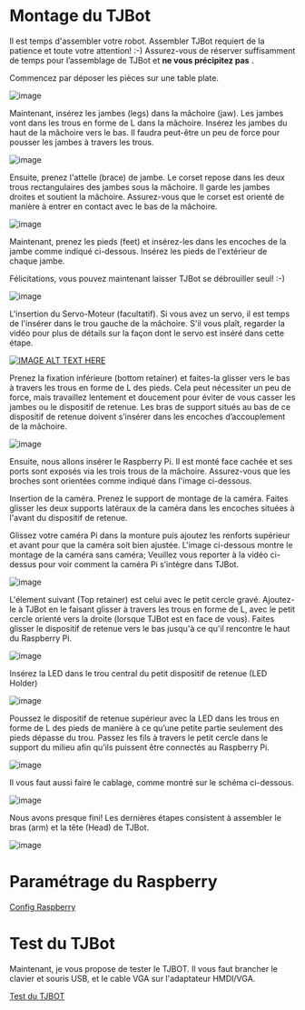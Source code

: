 # Montage du TJBot

Il est temps d'assembler votre robot. Assembler TJBot requiert de la patience et toute votre attention! :-)
Assurez-vous de réserver suffisamment de temps pour l’assemblage de TJBot et **ne vous précipitez pas** .

Commencez par déposer les pièces sur une table plate.

![image](images/piecesTJBot.jpg)

Maintenant, insérez les jambes (legs) dans la mâchoire (jaw). Les jambes vont dans les trous en forme de L dans la mâchoire. 
Insérez les jambes du haut de la mâchoire vers le bas. Il faudra peut-être un peu de force pour pousser les jambes à travers les trous.

![image](images/img1.jpg)

Ensuite, prenez l'attelle (brace) de jambe. Le corset repose dans les deux trous rectangulaires des jambes sous la mâchoire. 
Il garde les jambes droites et soutient la mâchoire. Assurez-vous que le corset est orienté de manière à entrer en contact avec le bas de la mâchoire.

![image](images/img2.jpg)

Maintenant, prenez les pieds (feet) et insérez-les dans les encoches de la jambe comme indiqué ci-dessous. Insérez les pieds de l'extérieur de chaque jambe.

Félicitations, vous pouvez maintenant laisser TJBot se débrouiller seul! :-)

![image](images/img3.jpg)

L'insertion du Servo-Moteur (facultatif). Si vous avez un servo, il est temps de l'insérer dans le trou gauche de la mâchoire. 
S'il vous plaît, regarder la vidéo pour plus de détails sur la façon dont le servo est inséré dans cette étape.

[![IMAGE ALT TEXT HERE](/images/montage.jpg)](http://www.youtube.com/watch?v=bLt3Cf2Ui3o)

Prenez la fixation inférieure (bottom retainer) et faites-la glisser vers le bas à travers les trous en forme de L des pieds. 
Cela peut nécessiter un peu de force, mais travaillez lentement et doucement pour éviter de vous casser les jambes ou le dispositif de retenue. Les bras de support situés au bas de ce dispositif de retenue doivent s’insérer dans les encoches d’accouplement de la mâchoire.

![image](images/img4.jpg)

Ensuite, nous allons insérer le Raspberry Pi. Il est monté face cachée et ses ports sont exposés via les trois trous de la mâchoire. Assurez-vous que les broches sont orientées comme indiqué dans l'image ci-dessous.

Insertion de la caméra. Prenez le support de montage de la caméra. Faites glisser les deux supports latéraux de la caméra dans les encoches situées à l'avant du dispositif de retenue.

Glissez votre caméra Pi dans la monture puis ajoutez les renforts supérieur et avant pour que la caméra soit bien ajustée. 
L'image ci-dessous montre le montage de la caméra sans caméra; Veuillez vous reporter à la vidéo ci-dessus pour voir comment la caméra Pi s’intègre dans TJBot.

![image](images/img5.jpg)

L'élement suivant (Top retainer) est celui avec le petit cercle gravé. 
Ajoutez-le à TJBot en le faisant glisser à travers les trous en forme de L, avec le petit cercle orienté vers la droite (lorsque TJBot est en face de vous). 
Faites glisser le dispositif de retenue vers le bas jusqu'à ce qu'il rencontre le haut du Raspberry Pi.

![image](images/img6.jpg)

Insérez la LED dans le trou central du petit dispositif de retenue (LED Holder)

![image](images/img7.jpg)

Poussez le dispositif de retenue supérieur avec la LED dans les trous en forme de L des pieds de manière à ce qu’une petite partie seulement des pieds dépasse du trou. 
Passez les fils à travers le petit cercle dans le support du milieu afin qu’ils puissent être connectés au Raspberry Pi.

![image](images/img8.jpg)

Il vous faut aussi faire le cablage, comme montré sur le schéma ci-dessous.

![image](images/carte.jpg)

Nous avons presque fini! Les dernières étapes consistent à assembler le bras (arm) et la tête (Head) de TJBot. 

![image](images/img10.jpg)

# Paramétrage du Raspberry

[Config Raspberry](./fin-config.md)

# Test du TJBot

Maintenant, je vous propose de tester le TJBOT.
Il vous faut brancher le clavier et souris USB, et le cable VGA sur l'adaptateur HMDI/VGA.

[Test du TJBOT](https://github.com/vperrinfr/ptech_IBMFR/blob/master/test_TJBot.md)
